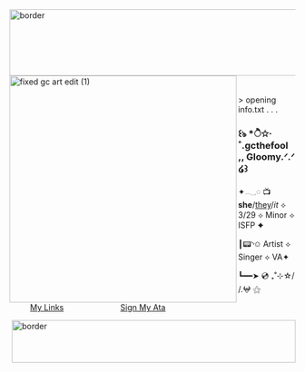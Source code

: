 <img width="989" height="117" alt="border" src="https://github.com/user-attachments/assets/f9786fe0-8cc5-4741-a02a-9c6ca92ecde7" />
<img width="400" height="400" align="left" alt="fixed gc art edit (1)" src="https://github.com/user-attachments/assets/f8a4177b-3d20-438a-ac11-8dadeb7fc7bd" />
<br>
<br> 
<br> > opening info.txt . . .
<h3>꒰ঌ‪ *ੈ✩‧˚.gcthefool ,, Gloomy.ᐟ.ᐟ ໒꒱</h3>
<p>✦𓂃𓈒𓏸︎︎︎︎ 📺 <b>she</b>/<u>they</u>/<i>it</i> ⟡ 3/29 ⟡ Minor ⟡ ISFP ✦</p>
<p>┃📟◝✩ Artist ⟡ Singer ⟡ VA✦</p>
<p>┗━━➤ 💿 ₊˚⊹☆/ /.𖤍 ⚝</p>
<p>    <a href="https://guns.lol/.gcthefool">My Links</a>           <a href="https://gcthefool.atabook.org">Sign My Ata</a></p>
    <img width="500" height="75" align="right"  alt="border" src="https://github.com/user-attachments/assets/f9786fe0-8cc5-4741-a02a-9c6ca92ecde7" />
